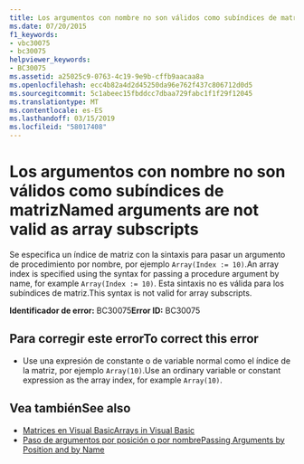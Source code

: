 ```yaml
---
title: Los argumentos con nombre no son válidos como subíndices de matriz
ms.date: 07/20/2015
f1_keywords:
- vbc30075
- bc30075
helpviewer_keywords:
- BC30075
ms.assetid: a25025c9-0763-4c19-9e9b-cffb9aacaa8a
ms.openlocfilehash: ecc4b82a4d2d45250da96e762f437c806712d0d5
ms.sourcegitcommit: 5c1abeec15fbddcc7dbaa729fabc1f1f29f12045
ms.translationtype: MT
ms.contentlocale: es-ES
ms.lasthandoff: 03/15/2019
ms.locfileid: "58017408"
---
```

# <a name="named-arguments-are-not-valid-as-array-subscripts"></a><span data-ttu-id="9eecb-102">Los argumentos con nombre no son válidos como subíndices de matriz</span><span class="sxs-lookup"><span data-stu-id="9eecb-102">Named arguments are not valid as array subscripts</span></span>
<span data-ttu-id="9eecb-103">Se especifica un índice de matriz con la sintaxis para pasar un argumento de procedimiento por nombre, por ejemplo `Array(Index := 10)`.</span><span class="sxs-lookup"><span data-stu-id="9eecb-103">An array index is specified using the syntax for passing a procedure argument by name, for example `Array(Index := 10)`.</span></span> <span data-ttu-id="9eecb-104">Esta sintaxis no es válida para los subíndices de matriz.</span><span class="sxs-lookup"><span data-stu-id="9eecb-104">This syntax is not valid for array subscripts.</span></span>  
  
 <span data-ttu-id="9eecb-105">**Identificador de error:** BC30075</span><span class="sxs-lookup"><span data-stu-id="9eecb-105">**Error ID:** BC30075</span></span>  
  
## <a name="to-correct-this-error"></a><span data-ttu-id="9eecb-106">Para corregir este error</span><span class="sxs-lookup"><span data-stu-id="9eecb-106">To correct this error</span></span>  
  
-   <span data-ttu-id="9eecb-107">Use una expresión de constante o de variable normal como el índice de la matriz, por ejemplo `Array(10)`.</span><span class="sxs-lookup"><span data-stu-id="9eecb-107">Use an ordinary variable or constant expression as the array index, for example `Array(10)`.</span></span>  
  
## <a name="see-also"></a><span data-ttu-id="9eecb-108">Vea también</span><span class="sxs-lookup"><span data-stu-id="9eecb-108">See also</span></span>

- [<span data-ttu-id="9eecb-109">Matrices en Visual Basic</span><span class="sxs-lookup"><span data-stu-id="9eecb-109">Arrays in Visual Basic</span></span>](~/docs/visual-basic/programming-guide/language-features/arrays/index.md)
- [<span data-ttu-id="9eecb-110">Paso de argumentos por posición o por nombre</span><span class="sxs-lookup"><span data-stu-id="9eecb-110">Passing Arguments by Position and by Name</span></span>](../../visual-basic/programming-guide/language-features/procedures/passing-arguments-by-position-and-by-name.md)
